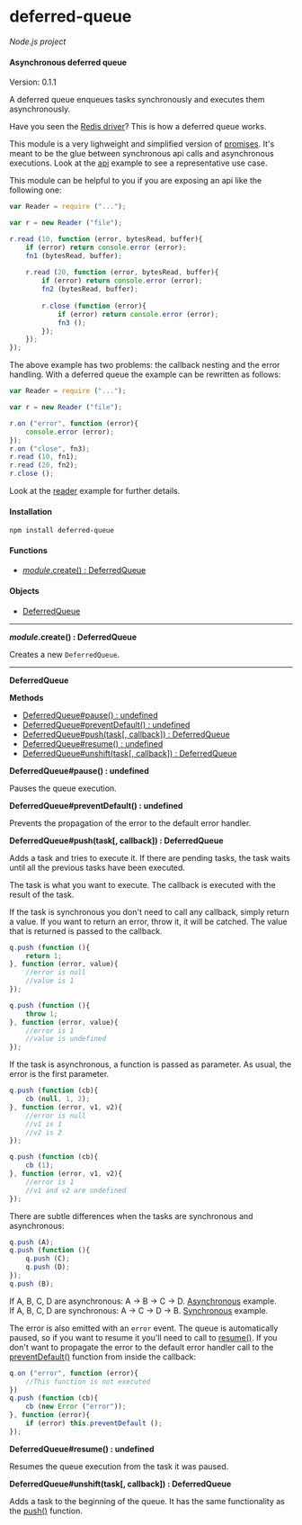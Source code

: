 deferred-queue
==============

_Node.js project_

#### Asynchronous deferred queue ####

Version: 0.1.1

A deferred queue enqueues tasks synchronously and executes them asynchronously.

Have you seen the [Redis driver](https://github.com/mranney/node_redis)? This is how a deferred queue works.

This module is a very lighweight and simplified version of [promises](https://github.com/kriskowal/q). It's meant to be the glue between synchronous api calls and asynchronous executions. Look at the [api](https://github.com/gagle/node-deferred-queue/blob/master/examples/api.js) example to see a representative use case.

This module can be helpful to you if you are exposing an api like the following one:

```javascript
var Reader = require ("...");

var r = new Reader ("file");

r.read (10, function (error, bytesRead, buffer){
	if (error) return console.error (error);
	fn1 (bytesRead, buffer);
	
	r.read (20, function (error, bytesRead, buffer){
		if (error) return console.error (error);
		fn2 (bytesRead, buffer);
		
		r.close (function (error){
			if (error) return console.error (error);
			fn3 ();
		});
	});
});
```

The above example has two problems: the callback nesting and the error handling. With a deferred queue the example can be rewritten as follows:

```javascript
var Reader = require ("...");

var r = new Reader ("file");

r.on ("error", function (error){
	console.error (error);
});
r.on ("close", fn3);
r.read (10, fn1);
r.read (20, fn2);
r.close ();
```

Look at the [reader](https://github.com/gagle/node-deferred-queue/blob/master/examples/reader.js) example for further details.

#### Installation ####

```
npm install deferred-queue
```

#### Functions ####

- [_module_.create() : DeferredQueue](#create)

#### Objects ####

- [DeferredQueue](#deferredqueue)

---

<a name="create"></a>
___module_.create() : DeferredQueue__

Creates a new `DeferredQueue`.

---

<a name="deferredqueue"></a>
__DeferredQueue__

__Methods__

- [DeferredQueue#pause() : undefined](#pause)
- [DeferredQueue#preventDefault() : undefined](#preventDefault)
- [DeferredQueue#push(task[, callback]) : DeferredQueue](#push)
- [DeferredQueue#resume() : undefined](#resume)
- [DeferredQueue#unshift(task[, callback]) : DeferredQueue](#unshift)

<a name="pause"></a>
__DeferredQueue#pause() : undefined__

Pauses the queue execution.

<a name="preventDefault"></a>
__DeferredQueue#preventDefault() : undefined__

Prevents the propagation of the error to the default error handler.

<a name="push"></a>
__DeferredQueue#push(task[, callback]) : DeferredQueue__

Adds a task and tries to execute it. If there are pending tasks, the task waits until all the previous tasks have been executed.

The task is what you want to execute. The callback is executed with the result of the task.

If the task is synchronous you don't need to call any callback, simply return a value. If you want to return an error, throw it, it will be catched. The value that is returned is passed to the callback.

```javascript
q.push (function (){
	return 1;
}, function (error, value){
	//error is null
	//value is 1
});
```

```javascript
q.push (function (){
	throw 1;
}, function (error, value){
	//error is 1
	//value is undefined
});
```

If the task is asynchronous, a function is passed as parameter. As usual, the error is the first parameter.

```javascript
q.push (function (cb){
	cb (null, 1, 2);
}, function (error, v1, v2){
	//error is null
	//v1 is 1
	//v2 is 2
});
```

```javascript
q.push (function (cb){
	cb (1);
}, function (error, v1, v2){
	//error is 1
	//v1 and v2 are undefined
});
```

There are subtle differences when the tasks are synchronous and asynchronous:

```javascript
q.push (A);
q.push (function (){
	q.push (C);
	q.push (D);
});
q.push (B);
```

If A, B, C, D are asynchronous: A → B → C → D. [Asynchronous](https://github.com/gagle/node-deferred-queue/blob/master/examples/asynchronous.js) example.  
If A, B, C, D are synchronous: A → C → D → B. [Synchronous](https://github.com/gagle/node-deferred-queue/blob/master/examples/synchronous.js) example.  

The error is also emitted with an `error` event. The queue is automatically paused, so if you want to resume it you'll need to call to [resume()](#resume). If you don't want to propagate the error to the default error handler call to the [preventDefault()](#preventdefault) function from inside the callback:

```javascript
q.on ("error", function (error){
	//This function is not executed
})
q.push (function (cb){
	cb (new Error ("error"));
}, function (error){
	if (error) this.preventDefault ();
});
```

<a name="resume"></a>
__DeferredQueue#resume() : undefined__

Resumes the queue execution from the task it was paused.

<a name="unshift"></a>
__DeferredQueue#unshift(task[, callback]) : DeferredQueue__

Adds a task to the beginning of the queue. It has the same functionality as the [push()](#push) function.